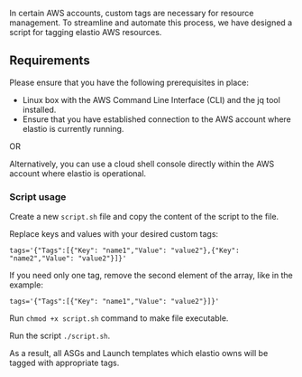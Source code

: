 In certain AWS accounts, custom tags are necessary for resource management. To streamline and automate this process, we have designed a script for tagging elastio AWS resources.

## Requirements
Please ensure that you have the following prerequisites in place:
 - Linux box with the AWS Command Line Interface (CLI) and the jq tool installed. 
 - Ensure that you have established connection to the AWS account where elastio is currently running.

OR

Alternatively, you can use a cloud shell console directly within the AWS account where elastio is operational. 

### Script usage

Create a new `script.sh` file and copy the content of the script to the file.

Replace keys and values with your desired custom tags:

```
tags='{"Tags":[{"Key": "name1","Value": "value2"},{"Key": "name2","Value": "value2"}]}'
```

If you need only one tag, remove the second element of the array, like in the example:

```
tags='{"Tags":[{"Key": "name1","Value": "value2"}]}'
```

Run `chmod +x script.sh` command to make file executable.

Run the script `./script.sh`.

As a result, all ASGs and Launch templates which elastio owns will be tagged with appropriate tags.

